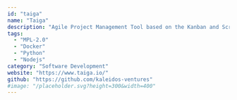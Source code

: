 ```yaml
---
id: "taiga"
name: "Taiga"
description: "Agile Project Management Tool based on the Kanban and Scrum methods."
tags:
  - "MPL-2.0"
  - "Docker"
  - "Python"
  - "Nodejs"
category: "Software Development"
website: "https://www.taiga.io/"
github: "https://github.com/kaleidos-ventures"
#image: "/placeholder.svg?height=300&width=400"
---
```


